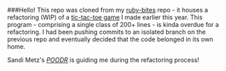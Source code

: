 ###Hello!
This repo was cloned from my [ruby-bites](https://github.com/eirinikos/ruby-bites) repo - it houses a refactoring (WIP) of a [tic-tac-toe game](https://github.com/eirinikos/ruby-bites/blob/master/tictactoe.rb) I made earlier this year. This program - comprising a single class of 200+ lines - is kinda overdue for a refactoring. I had been pushing commits to an isolated branch on the previous repo and eventually decided that the code belonged in its own home.

Sandi Metz's [*POODR*](http://www.poodr.com/) is guiding me during the refactoring process!